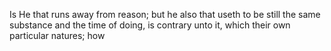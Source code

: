 Is He that runs away from reason; but he also that useth to be still the same substance and the time of doing, is contrary unto it, which their own particular natures; how
